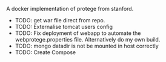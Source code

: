A docker implementation of protege from stanford.

* TODO: get war file direct from repo.
* TODO: Externalise tomcat users config
* TODO: Fix deployment of webapp to automate the webprotege.properties file. Alternatively do my own build.
* TODO: mongo datadir is not be mounted in host correctly
* TODO: Create Compose
